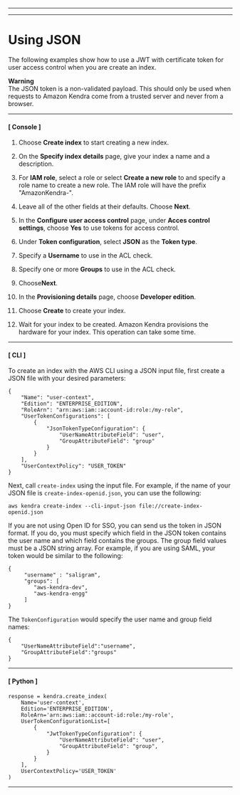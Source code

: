 --------

--------

# Using JSON<a name="create-index-access-control-tokens-json"></a>

The following examples show how to use a JWT with certificate token for user access control when you are create an index\. 

**Warning**  
The JSON token is a non\-validated payload\. This should only be used when requests to Amazon Kendra come from a trusted server and never from a browser\. 

------
#### [ Console ]

1. Choose **Create index** to start creating a new index\.

1. On the **Specify index details** page, give your index a name and a description\. 

1. For **IAM role**, select a role or select **Create a new role** to and specify a role name to create a new role\. The IAM role will have the prefix "AmazonKendra\-"\. 

1. Leave all of the other fields at their defaults\. Choose **Next**\.

1. In the **Configure user access control** page, under **Acces control settings**, choose **Yes** to use tokens for access control\. 

1. Under **Token configuration**, select **JSON** as the **Token type**\. 

1. Specify a **Username** to use in the ACL check\.

1. Specify one or more **Groups** to use in the ACL check\.

1. Choose**Next**\. 

1. In the **Provisioning details** page, choose **Developer edition**\.

1. Choose **Create** to create your index\.

1. Wait for your index to be created\. Amazon Kendra provisions the hardware for your index\. This operation can take some time\.

------
#### [ CLI ]

To create an index with the AWS CLI using a JSON input file, first create a JSON file with your desired parameters:

```
{
    "Name": "user-context",
    "Edition": "ENTERPRISE_EDITION",
    "RoleArn": "arn:aws:iam::account-id:role:/my-role",
    "UserTokenConfigurations": [
        {
            "JsonTokenTypeConfiguration": {
                "UserNameAttributeField": "user",
                "GroupAttributeField": "group"
            }
        }
    ],
    "UserContextPolicy": "USER_TOKEN"
}
```

Next, call `create-index` using the input file\. For example, if the name of your JSON file is `create-index-openid.json`, you can use the following: 

```
aws kendra create-index --cli-input-json file://create-index-openid.json
```

If you are not using Open ID for SSO, you can send us the token in JSON format\. If you do, you must specify which field in the JSON token contains the user name and which field contains the groups\. The group field values must be a JSON string array\. For example, if you are using SAML, your token would be similar to the following:

```
{
     "username" : "saligram", 
     "groups": [
        "aws-kendra-dev", 
        "aws-kendra-engg"
     ]
}
```

The `TokenConfiguration` would specify the user name and group field names:

```
{
    "UserNameAttributeField":"username",
    "GroupAttributeField":"groups"
}
```

------
#### [ Python ]

```
response = kendra.create_index(
    Name='user-context',
    Edition='ENTERPRISE_EDITION',
    RoleArn='arn:aws:iam::account-id:role:/my-role',
    UserTokenConfigurationList=[
        {
            "JwtTokenTypeConfiguration": {
                "UserNameAttributeField": "user",
                "GroupAttributeField": "group",
            }
        }
    ],
    UserContextPolicy='USER_TOKEN'
)
```

------